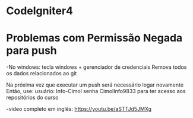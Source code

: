 # CodeIgniter4

# Problemas com Permissão Negada para push

-No windows:
  tecla windows + gerenciador de credenciais
  Remova todos os dados relacionados ao git
  
  Na próxima vez que executar um push será necessário logar novamente
  Então, use: 
  usuário: Info-Cimol 
  senha CimolInfo9833
  para ter acesso aos repositórios do curso

-video completo em inglês: https://youtu.be/aSTTJd5JMXg
